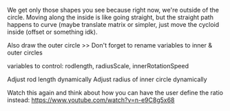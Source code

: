 We get only those shapes you see because right now, we're outside of the circle.
Moving along the inside is like going straight, but the straight path happens to curve (maybe translate matrix or simpler, just move the cycloid inside (offset or something idk).

Also draw the outer circle >> Don't forget to rename variables to inner & outer circles

variables to control: rodlength, radiusScale, innerRotationSpeed

Adjust rod length dynamically
Adjust radius of inner circle dynamically

Watch this again and think about how you can have the user define the ratio instead:
https://www.youtube.com/watch?v=n-e9C8g5x68
